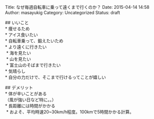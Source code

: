 Title: なぜ毎週自転車に乗って遠くまで行くのか？
Date: 2015-04-14 14:58
Author: masayukig
Category: Uncategorized
Status: draft

\#\# いいこと  
\* 痩せるため  
\* アイス食いたい  
\* 自転車乗って、鍛えたいため  
\* より遠くに行きたい  
 \* 海を見たい  
 \* 山を見たい  
 \* 富士山のそばまで行きたい  
\* 気晴らし  
\* 自分の力だけで、そこまで行けるってことが嬉しい

\#\# デメリット  
\* 体が辛いことがある  
（風が強い日など特に。。）  
\* 長距離には時間がかかる  
 \* およそ、平均時速20\~30km/h程度。100kmで5時間かかる計算。
